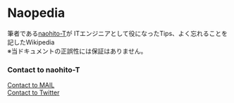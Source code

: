 # Naopedia

筆者である[naohito-T](https://github.com/naohito-T)が ITエンジニアとして役になったTips、よく忘れることを記したWikipedia  
※当ドキュメントの正誤性には保証はありません。

### Contact to naohito-T

<a href="mailto:naohito.tanaka0523@gmail.com">Contact to MAIL</a>
<br/>
<a href="https://mobile.twitter.com/naohito___t" target="_blank" rel="noopener noreferrer">Contact to Twitter</a>
